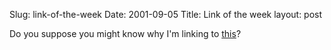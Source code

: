 Slug: link-of-the-week
Date: 2001-09-05
Title: Link of the week
layout: post

Do you suppose you might know why I&#39;m linking to <a href="http://icfcst.kiev.ua/panorama/Bookshelf/classic.shtml#TMMM">this</a>?
